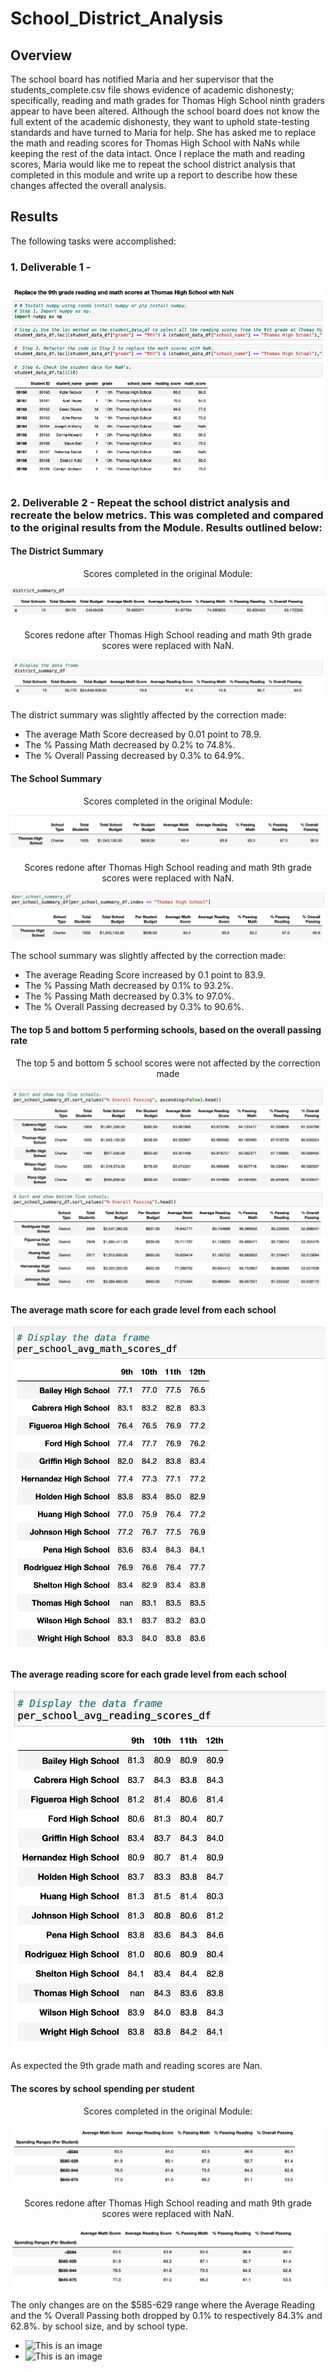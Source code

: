 # School_District_Analysis

## Overview
The school board has notified Maria and her supervisor that the students_complete.csv file shows evidence of academic dishonesty; specifically, reading and math grades for Thomas High School ninth graders appear to have been altered. Although the school board does not know the full extent of the academic dishonesty, they want to uphold state-testing standards and have turned to Maria for help. She has asked me to replace the math and reading scores for Thomas High School with NaNs while keeping the rest of the data intact. Once I replace the math and reading scores, Maria would like me to repeat the school district analysis that completed in this module and write up a report to describe how these changes affected the overall analysis.

## Results
The following tasks were accomplished:

### 1. Deliverable 1 - 
![This is an image](https://github.com/AleksKostrycka/School_District_Analysis/blob/main/Resources/Images%20used%20for%20Deliverable%203/Deliverable%201.png?raw=true)

### 2. Deliverable 2 - Repeat the school district analysis and recreate the below metrics. This was completed and compared to the original results from the Module. Results outlined below:

#### The District Summary

<p align="center"> Scores completed in the original Module:</p>

![This is an image](https://github.com/AleksKostrycka/School_District_Analysis/blob/main/Resources/Images%20used%20for%20Deliverable%203/D2%20District%20Summary%20Pre%20Corr.png?raw=true)

<p align="center">Scores redone after Thomas High School reading and math 9th grade scores were replaced with NaN. </p>

![This is an image](https://github.com/AleksKostrycka/School_District_Analysis/blob/main/Resources/Images%20used%20for%20Deliverable%203/D2%20-%20Distric%20Summary%20After%20Corr.png?raw=true)

The district summary was slightly affected by the correction made:
* The average Math Score decreased by 0.01 point to 78.9.
* The % Passing Math decreased by 0.2% to 74.8%.
* The % Overall Passing decreased by 0.3% to 64.9%.

#### The School Summary

<p align="center"> Scores completed in the original Module:</p>

![This is an image](https://github.com/AleksKostrycka/School_District_Analysis/blob/main/Resources/Images%20used%20for%20Deliverable%203/D2%20School%20Summary%20-%20pre%20corr.png?raw=true)

<p align="center">Scores redone after Thomas High School reading and math 9th grade scores were replaced with NaN. </p>

![This is an image](https://github.com/AleksKostrycka/School_District_Analysis/blob/main/Resources/Images%20used%20for%20Deliverable%203/D2%20School%20Summary%20-%20after%20correction.png?raw=true)

The school summary was slightly affected by the correction made:
* The average Reading Score increased by 0.1 point to 83.9.
* The % Passing Math decreased by 0.1% to 93.2%.
* The % Passing Math decreased by 0.3% to 97.0%.
* The % Overall Passing decreased by 0.3% to 90.6%.

#### The top 5 and bottom 5 performing schools, based on the overall passing rate

<p align="center"> The top 5 and bottom 5 school scores were not affected by the correction made </p>

![This is an image](https://github.com/AleksKostrycka/School_District_Analysis/blob/main/Resources/Images%20used%20for%20Deliverable%203/D2%20Top%205%20and%20Bottom%205%20Schools.png?raw=true)

#### The average math score for each grade level from each school

![This is an image](https://github.com/AleksKostrycka/School_District_Analysis/blob/main/Resources/Images%20used%20for%20Deliverable%203/D2%20Math%20Scores%20by%20Grade.png?raw=true)

#### The average reading score for each grade level from each school

![This is an image](https://github.com/AleksKostrycka/School_District_Analysis/blob/main/Resources/Images%20used%20for%20Deliverable%203/D2%20Reading%20Scores%20by%20Grade.png?raw=true)

As expected the 9th grade math and reading scores are Nan. 

#### The scores by school spending per student

<p align="center"> Scores completed in the original Module:</p>

![This is an image](https://github.com/AleksKostrycka/School_District_Analysis/blob/main/Resources/Images%20used%20for%20Deliverable%203/D2%20Scored%20by%20School%20spending%20before%20corr.png?raw=true)

<p align="center">Scores redone after Thomas High School reading and math 9th grade scores were replaced with NaN. </p>

![This is an image](https://github.com/AleksKostrycka/School_District_Analysis/blob/main/Resources/Images%20used%20for%20Deliverable%203/D2%20Scores%20by%20School%20Spending%20after%20Corr.png?raw=true)

The only changes are on the $585-629 range where the Average Reading and the % Overall Passing both dropped by 0.1% to respectively 84.3% and 62.8%.
by school size, and by school type.



* ![This is an image]()
* ![This is an image]()

